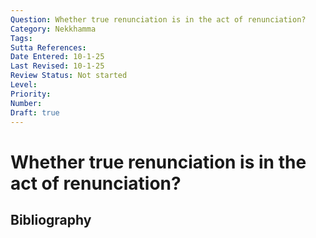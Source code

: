 ```yaml
---
Question: Whether true renunciation is in the act of renunciation?
Category: Nekkhamma
Tags: 
Sutta References: 
Date Entered: 10-1-25
Last Revised: 10-1-25
Review Status: Not started
Level: 
Priority: 
Number: 
Draft: true
---
```


# Whether true renunciation is in the act of renunciation?

## Bibliography

<!-- 

Notes:



-->